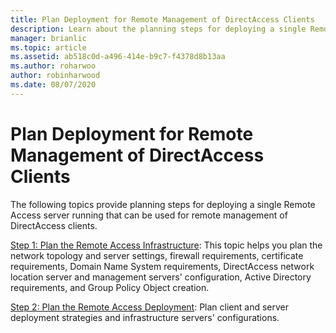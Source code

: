 ```yaml
---
title: Plan Deployment for Remote Management of DirectAccess Clients
description: Learn about the planning steps for deploying a single Remote Access server running that can be used for remote management of DirectAccess clients.
manager: brianlic
ms.topic: article
ms.assetid: ab518c0d-a496-414e-b9c7-f4378d8b13aa
ms.author: roharwoo
author: robinharwood
ms.date: 08/07/2020
---
```

# Plan Deployment for Remote Management of DirectAccess Clients

The following topics provide planning steps for deploying a single Remote Access server running that can be used for remote management of DirectAccess clients.

[Step 1: Plan the Remote Access Infrastructure](Step-1-Plan-the-Remote-Access-Infrastructure.md): This topic helps you plan the network topology and server settings, firewall requirements, certificate requirements, Domain Name System requirements, DirectAccess network location server and management servers' configuration, Active Directory requirements, and Group Policy Object creation.

[Step 2: Plan the Remote Access Deployment](Step-2-Plan-the-Remote-Access-Deployment.md): Plan client and server deployment strategies and  infrastructure servers' configurations.




